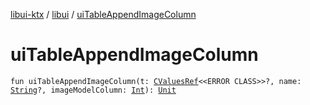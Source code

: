 [libui-ktx](../index.md) / [libui](index.md) / [uiTableAppendImageColumn](./ui-table-append-image-column.md)

# uiTableAppendImageColumn

`fun uiTableAppendImageColumn(t: `[`CValuesRef`](../kotlinx.cinterop/-c-values-ref/index.md)`<<ERROR CLASS>>?, name: `[`String`](https://kotlinlang.org/api/latest/jvm/stdlib/kotlin/-string/index.html)`?, imageModelColumn: `[`Int`](https://kotlinlang.org/api/latest/jvm/stdlib/kotlin/-int/index.html)`): `[`Unit`](https://kotlinlang.org/api/latest/jvm/stdlib/kotlin/-unit/index.html)